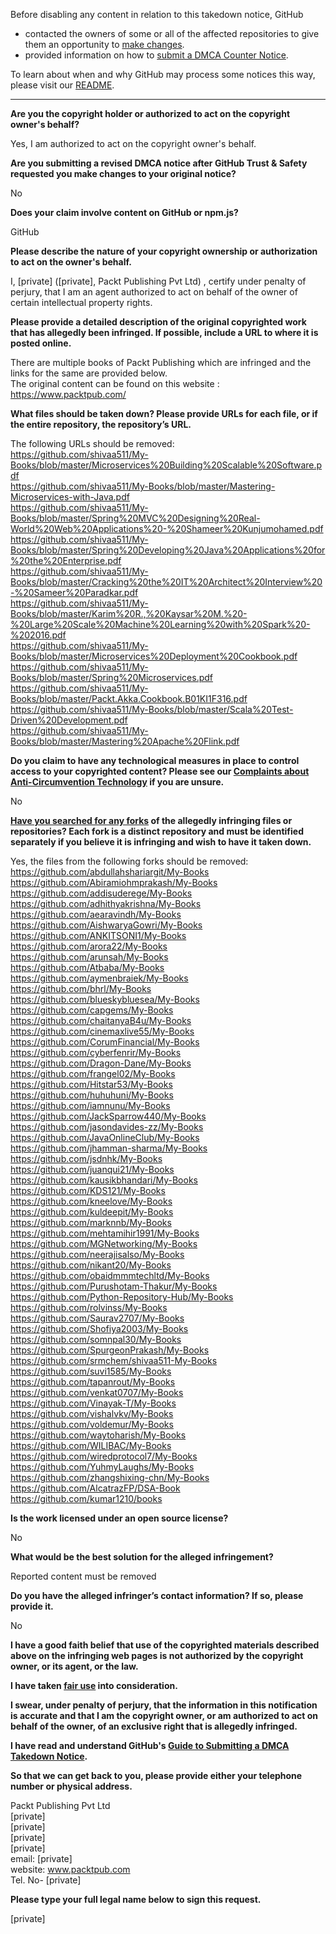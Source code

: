 Before disabling any content in relation to this takedown notice, GitHub
- contacted the owners of some or all of the affected repositories to give them an opportunity to [make changes](https://docs.github.com/en/github/site-policy/dmca-takedown-policy#a-how-does-this-actually-work).
- provided information on how to [submit a DMCA Counter Notice](https://docs.github.com/en/articles/guide-to-submitting-a-dmca-counter-notice).

To learn about when and why GitHub may process some notices this way, please visit our [README](https://github.com/github/dmca/blob/master/README.md#anatomy-of-a-takedown-notice).

---

**Are you the copyright holder or authorized to act on the copyright owner's behalf?**  
  
Yes, I am authorized to act on the copyright owner's behalf.  
  
**Are you submitting a revised DMCA notice after GitHub Trust & Safety requested you make changes to your original notice?**  
  
No  
  
**Does your claim involve content on GitHub or npm.js?**  
  
GitHub  
  
**Please describe the nature of your copyright ownership or authorization to act on the owner's behalf.**  
  
I, [private] ([private], Packt Publishing Pvt Ltd) , certify under penalty of perjury, that I am an agent authorized to act on behalf of the owner of certain intellectual property rights.  
  
**Please provide a detailed description of the original copyrighted work that has allegedly been infringed. If possible, include a URL to where it is posted online.**  
  
There are multiple books of Packt Publishing which are infringed and the links for the same are provided below.  
The original content can be found on this website :  
https://www.packtpub.com/  
  
**What files should be taken down? Please provide URLs for each file, or if the entire repository, the repository’s URL.**  
  
The following URLs should be removed:  
https://github.com/shivaa511/My-Books/blob/master/Microservices%20Building%20Scalable%20Software.pdf  
https://github.com/shivaa511/My-Books/blob/master/Mastering-Microservices-with-Java.pdf  
https://github.com/shivaa511/My-Books/blob/master/Spring%20MVC%20Designing%20Real-World%20Web%20Applications%20-%20Shameer%20Kunjumohamed.pdf  
https://github.com/shivaa511/My-Books/blob/master/Spring%20Developing%20Java%20Applications%20for%20the%20Enterprise.pdf  
https://github.com/shivaa511/My-Books/blob/master/Cracking%20the%20IT%20Architect%20Interview%20-%20Sameer%20Paradkar.pdf  
https://github.com/shivaa511/My-Books/blob/master/Karim%20R.,%20Kaysar%20M.%20-%20Large%20Scale%20Machine%20Learning%20with%20Spark%20-%202016.pdf  
https://github.com/shivaa511/My-Books/blob/master/Microservices%20Deployment%20Cookbook.pdf  
https://github.com/shivaa511/My-Books/blob/master/Spring%20Microservices.pdf  
https://github.com/shivaa511/My-Books/blob/master/Packt.Akka.Cookbook.B01KI1F316.pdf  
https://github.com/shivaa511/My-Books/blob/master/Scala%20Test-Driven%20Development.pdf  
https://github.com/shivaa511/My-Books/blob/master/Mastering%20Apache%20Flink.pdf  
  
**Do you claim to have any technological measures in place to control access to your copyrighted content? Please see our <a href="https://docs.github.com/articles/guide-to-submitting-a-dmca-takedown-notice#complaints-about-anti-circumvention-technology">Complaints about Anti-Circumvention Technology</a> if you are unsure.**  
  
No  
  
**<a href="https://docs.github.com/articles/dmca-takedown-policy#b-what-about-forks-or-whats-a-fork">Have you searched for any forks</a> of the allegedly infringing files or repositories? Each fork is a distinct repository and must be identified separately if you believe it is infringing and wish to have it taken down.**  
  
Yes, the files from the following forks should be removed:  
https://github.com/abdullahshariargit/My-Books  
https://github.com/Abiramiohmprakash/My-Books  
https://github.com/addisuderege/My-Books  
https://github.com/adhithyakrishna/My-Books  
https://github.com/aearavindh/My-Books  
https://github.com/AishwaryaGowri/My-Books  
https://github.com/ANKITSONI1/My-Books  
https://github.com/arora22/My-Books  
https://github.com/arunsah/My-Books  
https://github.com/Atbaba/My-Books  
https://github.com/aymenbraiek/My-Books  
https://github.com/bhrl/My-Books  
https://github.com/blueskybluesea/My-Books  
https://github.com/capgems/My-Books  
https://github.com/chaitanyaB4u/My-Books  
https://github.com/cinemaxlive55/My-Books  
https://github.com/CorumFinancial/My-Books  
https://github.com/cyberfenrir/My-Books  
https://github.com/Dragon-Dane/My-Books  
https://github.com/frangel02/My-Books  
https://github.com/Hitstar53/My-Books  
https://github.com/huhuhuni/My-Books  
https://github.com/iamnunu/My-Books  
https://github.com/JackSparrow440/My-Books  
https://github.com/jasondavides-zz/My-Books  
https://github.com/JavaOnlineClub/My-Books  
https://github.com/jhamman-sharma/My-Books  
https://github.com/jsdnhk/My-Books  
https://github.com/juanqui21/My-Books  
https://github.com/kausikbhandari/My-Books  
https://github.com/KDS121/My-Books  
https://github.com/kneelove/My-Books  
https://github.com/kuldeepit/My-Books  
https://github.com/marknnb/My-Books  
https://github.com/mehtamihir1991/My-Books  
https://github.com/MGNetworking/My-Books  
https://github.com/neerajisalso/My-Books  
https://github.com/nikant20/My-Books  
https://github.com/obaidmmmtechltd/My-Books  
https://github.com/Purushotam-Thakur/My-Books  
https://github.com/Python-Repository-Hub/My-Books  
https://github.com/rolvinss/My-Books  
https://github.com/Saurav2707/My-Books  
https://github.com/Shofiya2003/My-Books  
https://github.com/somnpal30/My-Books  
https://github.com/SpurgeonPrakash/My-Books  
https://github.com/srmchem/shivaa511-My-Books  
https://github.com/suvi1585/My-Books  
https://github.com/tapanrout/My-Books  
https://github.com/venkat0707/My-Books  
https://github.com/Vinayak-T/My-Books  
https://github.com/vishalvkv/My-Books  
https://github.com/voldemur/My-Books  
https://github.com/waytoharish/My-Books  
https://github.com/WILIBAC/My-Books  
https://github.com/wiredprotocol7/My-Books  
https://github.com/YuhmyLaughs/My-Books  
https://github.com/zhangshixing-chn/My-Books  
https://github.com/AlcatrazFP/DSA-Book  
https://github.com/kumar1210/books  
  
**Is the work licensed under an open source license?**  
  
No  
  
**What would be the best solution for the alleged infringement?**  
  
Reported content must be removed  
  
**Do you have the alleged infringer’s contact information? If so, please provide it.**  
  
No  
  
**I have a good faith belief that use of the copyrighted materials described above on the infringing web pages is not authorized by the copyright owner, or its agent, or the law.**  
  
**I have taken <a href="https://www.lumendatabase.org/topics/22">fair use</a> into consideration.**  
  
**I swear, under penalty of perjury, that the information in this notification is accurate and that I am the copyright owner, or am authorized to act on behalf of the owner, of an exclusive right that is allegedly infringed.**  
  
**I have read and understand GitHub's <a href="https://docs.github.com/articles/guide-to-submitting-a-dmca-takedown-notice/">Guide to Submitting a DMCA Takedown Notice</a>.**  
  
**So that we can get back to you, please provide either your telephone number or physical address.**  
  
Packt Publishing Pvt Ltd  
[private]  
[private]  
[private]   
[private]  
email: [private]  
website: www.packtpub.com  
Tel. No- [private]  
  
**Please type your full legal name below to sign this request.**  
  
[private]  
